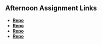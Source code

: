 ## Afternoon Assignment Links

* **[Repo](https://github.com/bluebear2015/VuePlayground)**
* **[Repo](https://github.com/bluebear2015/latesummer23_gregslist.vue)**
* **[Repo](https://github.com/bluebear2015/Gifted2)**
* **[Repo](https://github.com/bluebear2015/)**

